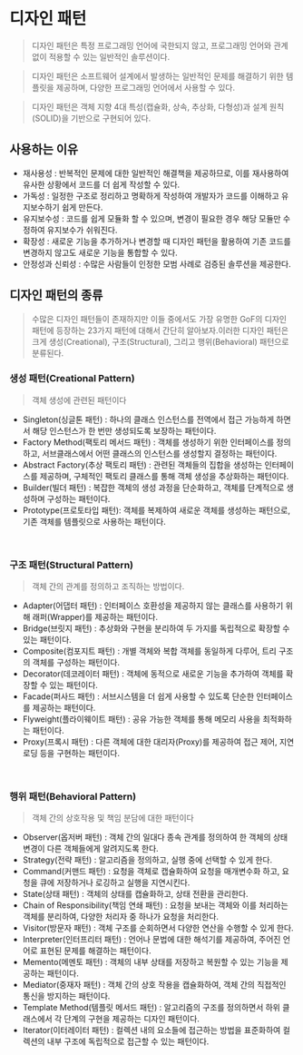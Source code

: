 # 디자인 패턴

> 디자인 패턴은 특정 프로그래밍 언어에 국한되지 않고, 프로그래밍 언어와 관계없이 적용할 수 있는 일반적인 솔루션이다.

> 디자인 패턴은 소프트웨어 설계에서 발생하는 일반적인 문제를 해결하기 위한 템플릿을 제공하며, 다양한 프로그래밍 언어에서 사용할 수 있다.

> 디자인 패턴은 객체 지향 4대 특성(캡슐화, 상속, 추상화, 다형성)과 설계 원칙(SOLID)을 기반으로 구현되어 있다.

## 사용하는 이유

- 재사용성 : 반복적인 문제에 대한 일반적인 해결책을 제공하므로, 이를 재사용하여 유사한 상황에서 코드를 더 쉽게 작성할 수 있다.
- 가독성 : 일정한 구조로 정리하고 명확하게 작성하여 개발자가 코드를 이해하고 유지보수하기 쉽게 만든다.
- 유지보수성 : 코드를 쉽게 모듈화 할 수 있으며, 변경이 필요한 경우 해당 모듈만 수정하여 유지보수가 쉬워진다.
- 확장성 : 새로운 기능을 추가하거나 변경할 때 디자인 패턴을 활용하여 기존 코드를 변경하지 않고도 새로운 기능을 통합할 수 있다.
- 안정성과 신뢰성 : 수많은 사람들이 인정한 모범 사례로 검증된 솔루션을 제공한다.

## 디자인 패턴의 종류

> 수많은 디자인 패턴들이 존재하지만 이들 중에서도 가장 유명한 GoF의 디자인 패턴에 등장하는 23가지 패턴에 대해서 간단히 알아보자.이러한 디자인 패턴은 크게 생성(Creational), 구조(Structural), 그리고 행위(Behavioral) 패턴으로 분류된다. 

### 생성 패턴(Creational Pattern)

> 객체 생성에 관련된 패턴이다

- Singleton(싱글톤 패턴) : 하나의 클래스 인스턴스를 전역에서 접근 가능하게 하면서 해당 인스턴스가 한 번만 생성되도록 보장하는 패턴이다.
- Factory Method(팩토리 메서드 패턴) : 객체를 생성하기 위한 인터페이스를 정의하고, 서브클래스에서 어떤 클래스의 인스턴스를 생성할지 결정하는 패턴이다.
- Abstract Factory(추상 팩토리 패턴) : 관련된 객체들의 집합을 생성하는 인터페이스를 제공하며, 구체적인 팩토리 클래스를 통해 객체 생성을 추상화하는 패턴이다.
- Builder(빌더 패턴) : 복잡한 객체의 생성 과정을 단순화하고, 객체를 단계적으로 생성하며 구성하는 패턴이다.
- Prototype(프로토타입 패턴): 객체를 복제하여 새로운 객체를 생성하는 패턴으로, 기존 객체를 템플릿으로 사용하는 패턴이다.

 
### 구조 패턴(Structural Pattern)

> 객체 간의 관계를 정의하고 조직하는 방법이다.

- Adapter(어댑터 패턴) : 인터페이스 호환성을 제공하지 않는 클래스를 사용하기 위해 래퍼(Wrapper)를 제공하는 패턴이다.
- Bridge(브릿지 패턴) : 추상화와 구현을 분리하여 두 가지를 독립적으로 확장할 수 있는 패턴이다.
- Composite(컴포지트 패턴) : 개별 객체와 복합 객체를 동일하게 다루어, 트리 구조의 객체를 구성하는 패턴이다.
- Decorator(데코레이터 패턴) : 객체에 동적으로 새로운 기능을 추가하여 객체를 확장할 수 있는 패턴이다.
- Facade(퍼사드 패턴) : 서브시스템을 더 쉽게 사용할 수 있도록 단순한 인터페이스를 제공하는 패턴이다.
- Flyweight(플라이웨이트 패턴) : 공유 가능한 객체를 통해 메모리 사용을 최적화하는 패턴이다.
- Proxy(프록시 패턴) : 다른 객체에 대한 대리자(Proxy)를 제공하여 접근 제어, 지연 로딩 등을 구현하는 패턴이다.

 
### 행위 패턴(Behavioral Pattern)

> 객체 간의 상호작용 및 책임 분담에 대한 패턴이다

- Observer(옵저버 패턴) : 객체 간의 일대다 종속 관계를 정의하여 한 객체의 상태 변경이 다른 객체들에게 알려지도록 한다.
- Strategy(전략 패턴) : 알고리즘을 정의하고, 실행 중에 선택할 수 있게 한다.
- Command(커맨드 패턴) : 요청을 객체로 캡슐화하여 요청을 매개변수화 하고, 요청을 큐에 저장하거나 로깅하고 실행을 지연시킨다.
- State(상태 패턴) : 객체의 상태를 캡슐화하고, 상태 전환을 관리한다.
- Chain of Responsibility(책임 연쇄 패턴) : 요청을 보내는 객체와 이를 처리하는 객체를 분리하여, 다양한 처리자 중 하나가 요청을 처리한다.
- Visitor(방문자 패턴) : 객체 구조를 순회하면서 다양한 연산을 수행할 수 있게 한다.
- Interpreter(인터프리터 패턴) : 언어나 문법에 대한 해석기를 제공하여, 주어진 언어로 표현된 문제를 해결하는 패턴이다.
- Memento(메멘토 패턴) : 객체의 내부 상태를 저장하고 복원할 수 있는 기능을 제공하는 패턴이다.
- Mediator(중재자 패턴) : 객체 간의 상호 작용을 캡슐화하여, 객체 간의 직접적인 통신을 방지하는 패턴이다.
- Template Method(템플릿 메서드 패턴) : 알고리즘의 구조를 정의하면서 하위 클래스에서 각 단계의 구현을 제공하는 디자인 패턴이다.
- Iterator(이터레이터 패턴) : 컬렉션 내의 요소들에 접근하는 방법을 표준화하여 컬렉션의 내부 구조에 독립적으로 접근할 수 있는 패턴이다.